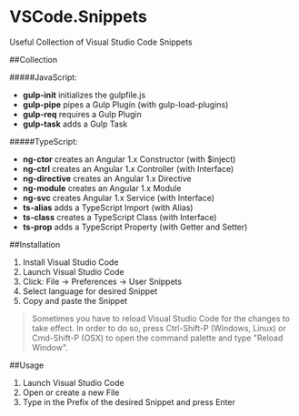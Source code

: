 # VSCode.Snippets
Useful Collection of Visual Studio Code Snippets

##Collection

#####JavaScript:
- **gulp-init** initializes the gulpfile.js
- **gulp-pipe** pipes a Gulp Plugin (with gulp-load-plugins)
- **gulp-req** requires a Gulp Plugin
- **gulp-task** adds a Gulp Task

#####TypeScript:
- **ng-ctor** creates an Angular 1.x Constructor (with $inject)
- **ng-ctrl** creates an Angular 1.x Controller (with Interface)
- **ng-directive** creates an Angular 1.x Directive
- **ng-module** creates an Angular 1.x Module
- **ng-svc** creates Angular 1.x Service (with Interface)
- **ts-alias** adds a TypeScript Import (with Alias)
- **ts-class** creates a TypeScript Class (with Interface)
- **ts-prop** adds a TypeScript Property (with Getter and Setter)

##Installation
1. Install Visual Studio Code
2. Launch Visual Studio Code
3. Click:  File -> Preferences -> User Snippets
4. Select language for desired Snippet
5. Copy and paste the Snippet 

>Sometimes you have to reload Visual Studio Code for the changes to take effect. In order to do so, press Ctrl-Shift-P (Windows, Linux) or Cmd-Shift-P (OSX) to open the command palette and type "Reload Window".

##Usage
1. Launch Visual Studio Code
2. Open or create a new File
3. Type in the Prefix of the desired Snippet and press Enter
